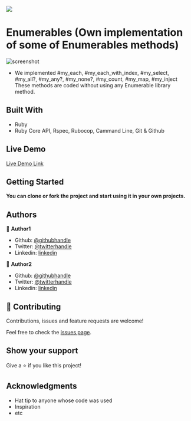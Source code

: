 ![](https://img.shields.io/badge/Microverse-blueviolet)

# Enumerables (Own implementation of some of Enumerables methods)


![screenshot](./app_screenshot.png)

- We implemented #my_each, #my_each_with_index, #my_select, #my_all?, #my_any?, #my_none?, #my_count, #my_map, #my_inject
These methods are coded without using any Enumerable library method.

## Built With

- Ruby
- Ruby Core API, Rspec, Rubocop, Cammand Line, Git & Github

## Live Demo

[Live Demo Link](https://livedemo.com)


## Getting Started

**You can clone or fork the project and start using it in your own projects.**


## Authors

👤 **Author1**

- Github: [@githubhandle](https://github.com/SajjadAhmad14)
- Twitter: [@twitterhandle](https://twitter.com/Sajjad_Ahmad14)
- Linkedin: [linkedin](https://linkedin.com/sajjad-ahmad-86102117a/)

👤 **Author2**

- Github: [@githubhandle](https://github.com/githubhandle)
- Twitter: [@twitterhandle](https://twitter.com/twitterhandle)
- Linkedin: [linkedin](https://linkedin.com/linkedinhandle)

## 🤝 Contributing

Contributions, issues and feature requests are welcome!

Feel free to check the [issues page](https://github.com/SajjadAhmad14/Enumerables/issues).

## Show your support

Give a ⭐️ if you like this project!

## Acknowledgments

- Hat tip to anyone whose code was used
- Inspiration
- etc
